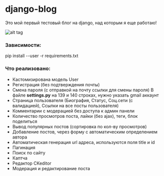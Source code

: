 # django-blog

Это мой первый тестовый блог на django, над которым я еще работаю!

![alt tag](https://github.com/pro100git/django-blog/blob/main/Screenshot/Screenshot.png "django blog")​

### Зависимости:
pip install --user -r requirements.txt

### Что реализовано:
* Кастомизирована модель User 
* Регистрация (без подтверждения почты)
* Смена пароля (с отправкой на почту ссылки для смены пароля)
В файле **settings.py** на 139 и 140 строках, нужно указать gmail аккаунт
* Страница пользователя (Биография, Статус, Соц.сети (с валидацией), Ссылки на все посты пользователя)
* Комментарии с модерацией без доступа к админ панели
* Количество просмотров поста, лайки (без ajax), теги, блок поделиться
* Вывод популярных постов (сортировка по кол-ву просмотров)
* Добавление постов, через форму с автоматическим определением автора
* Автоматическая генерация url адреса, используются поля title и id
* Пагинация
* Поиск по сайту
* Каптча
* Редактор CKeditor
* Модерация и редактирование поста

